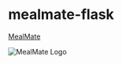 # mealmate-flask
[MealMate](https://mealmate-flask.herokuapp.com/)

![MealMate Logo](/website/static/icon.jpg)
